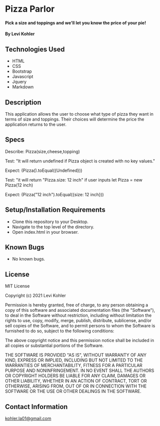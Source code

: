 # Pizza Parlor

#### Pick a size and toppings and we'll let you know the price of your pie!

#### By Levi Kohler

## Technologies Used

* HTML
* CSS
* Bootstrap
* Javascript
* Jquery
* Markdown

## Description

This application allows the user to choose what type of pizza they want in terms of size and toppings. Their choices will determine the price the application returns to the user.

## Specs

Describe: Pizza(size,cheese,topping)

Test: "It will return undefined if Pizza object is created with no key values."

Expect: (Pizza().toEqual({Undefined}))

Test: "it will return "Pizza.size: 12 inch" if user inputs let Pizza = new Pizza(12 inch)

Expect: (Pizza("12 inch").toEqual({size: 12 inch}))

## Setup/Installation Requirements

* Clone this repository to your Desktop.
* Navigate to the top level of the directory.
* Open index.html in your browser.

## Known Bugs

* No known bugs.

## License

MIT License

Copyright (c) 2021 Levi Kohler

Permission is hereby granted, free of charge, to any person obtaining a copy
of this software and associated documentation files (the "Software"), to deal
in the Software without restriction, including without limitation the rights
to use, copy, modify, merge, publish, distribute, sublicense, and/or sell
copies of the Software, and to permit persons to whom the Software is
furnished to do so, subject to the following conditions:

The above copyright notice and this permission notice shall be included in all
copies or substantial portions of the Software.

THE SOFTWARE IS PROVIDED "AS IS", WITHOUT WARRANTY OF ANY KIND, EXPRESS OR
IMPLIED, INCLUDING BUT NOT LIMITED TO THE WARRANTIES OF MERCHANTABILITY,
FITNESS FOR A PARTICULAR PURPOSE AND NONINFRINGEMENT. IN NO EVENT SHALL THE
AUTHORS OR COPYRIGHT HOLDERS BE LIABLE FOR ANY CLAIM, DAMAGES OR OTHER
LIABILITY, WHETHER IN AN ACTION OF CONTRACT, TORT OR OTHERWISE, ARISING FROM,
OUT OF OR IN CONNECTION WITH THE SOFTWARE OR THE USE OR OTHER DEALINGS IN THE
SOFTWARE.

## Contact Information

kohler.la01@gmail.com